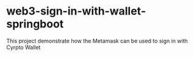 # web3-sign-in-with-wallet-springboot
This project demonstrate how the Metamask can be used to sign in with Cyrpto Wallet
